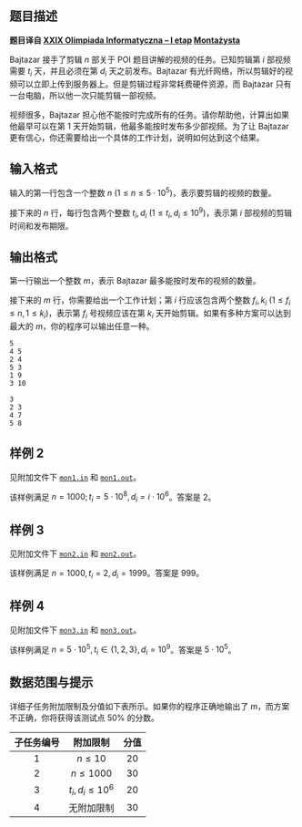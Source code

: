 ## 题目描述

**题目译自 [XXIX Olimpiada Informatyczna – I etap](https://sio2.mimuw.edu.pl/c/oi29-1/dashboard/) [Montażysta](https://sio2.mimuw.edu.pl/c/oi29-1/p/mon/)**

Bajtazar 接手了剪辑 $n$ 部关于 POI 题目讲解的视频的任务。已知剪辑第 $i$ 部视频需要 $t_{i}$ 天，并且必须在第 $d_{i}$ 天之前发布。Bajtazar 有光纤网络，所以剪辑好的视频可以立即上传到服务器上。但是剪辑过程非常耗费硬件资源，而 Bajtazar 只有一台电脑，所以他一次只能剪辑一部视频。

视频很多，Bajtazar 担心他不能按时完成所有的任务。请你帮助他，计算出如果他最早可以在第 $1$ 天开始剪辑，他最多能按时发布多少部视频。为了让 Bajtazar 更有信心，你还需要给出一个具体的工作计划，说明如何达到这个结果。

## 输入格式

输入的第一行包含一个整数 $n\ (1 \leq n \leq 5\cdot 10^5)$，表示要剪辑的视频的数量。

接下来的 $n$ 行，每行包含两个整数 $t_{i}, d_{i}\ (1 \leq t_{i}, d_{i} \leq 10^{9})$，表示第 $i$ 部视频的剪辑时间和发布期限。

## 输出格式

第一行输出一个整数 $m$，表示 Bajtazar 最多能按时发布的视频的数量。

接下来的 $m$ 行，你需要给出一个工作计划；第 $i$ 行应该包含两个整数 $f_{i},k_{i}\ (1 \leq f_{i} \leq n, 1 \leq k_{i})$，表示第 $f_{i}$ 号视频应该在第 $k_{i}$ 天开始剪辑。如果有多种方案可以达到最大的 $m$，你的程序可以输出任意一种。

```input1
5
4 5
2 4
5 3
1 9
3 10
```

```output1
3
2 3
4 7
5 8
```

## 样例 2

见附加文件下 [`mon1.in`](file:mon1.in) 和 [`mon1.out`](file:mon1.out)。

该样例满足 $n=1000 ; t_{i}=5 \cdot 10^{8}, d_{i}=i \cdot 10^{6}$。答案是 $2$。

## 样例 3

见附加文件下 [`mon2.in`](file:mon2.in) 和 [`mon2.out`](file:mon2.out)。

该样例满足 $n=1000 , t_{i}=2, d_{i}=1999$。答案是 $999$。

## 样例 4

见附加文件下 [`mon3.in`](file:mon3.in) 和 [`mon3.out`](file:mon3.out)。

该样例满足 $n=5\cdot 10^5, t_{i} \in\{1,2,3\}, d_{i}=10^{9}$。答案是 $5\cdot 10^5$。

## 数据范围与提示

详细子任务附加限制及分值如下表所示。如果你的程序正确地输出了 $m$，而方案不正确，你将获得该测试点 $50 \%$ 的分数。

| 子任务编号 | 附加限制 | 分值 |
| :---: | :--: | :---: |
| $1$ | $n \leq 10$ | $20$ |
| $2$ | $n \leq 1000$ | $30$ |
| $3$ | $t_{i}, d_{i} \leq 10^{6}$ | $20$ |
| $4$ | 无附加限制 | $30$ |

